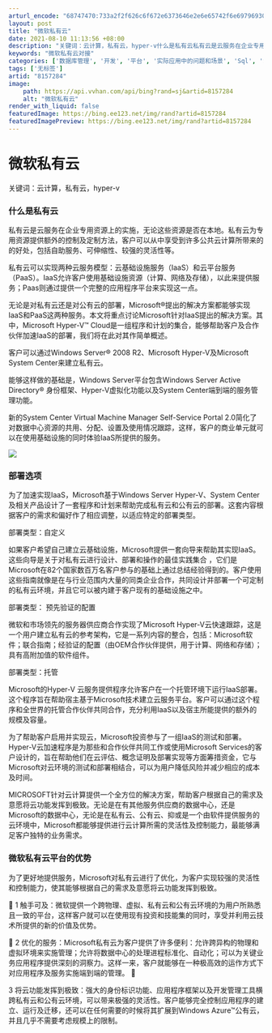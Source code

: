 ```yaml
---
arturl_encode: "68747470:733a2f2f626c6f672e6373646e2e6e65742f6e697969303331:382f61727469636c652f64657461696c732f38313537323834"
layout: post
title: "微软私有云"
date: 2021-08-10 11:13:56 +08:00
description: "关键词：云计算，私有云，hyper-v什么是私有云私有云是云服务在企业专用资源上的实施，无论这些资源"
keywords: "微软私有云对接"
categories: ['数据库管理', '开发', '平台', '实际应用中的问题和场景', 'Sql', 'Sql', 'Sql', 'Server', 'Server', 'Server', 'Bi']
tags: ['无标签']
artid: "8157284"
image:
    path: https://api.vvhan.com/api/bing?rand=sj&artid=8157284
    alt: "微软私有云"
render_with_liquid: false
featuredImage: https://bing.ee123.net/img/rand?artid=8157284
featuredImagePreview: https://bing.ee123.net/img/rand?artid=8157284
---
```


# 微软私有云

关键词：云计算，私有云，hyper-v

### 什么是私有云

私有云是云服务在企业专用资源上的实施，无论这些资源是否在本地。私有云为专用资源提供额外的控制及定制方法，客户可以从中享受到许多公共云计算所带来的的好处，包括自助服务、可伸缩性、较强的灵活性等。
  
私有云可以实现两种云服务模型：云基础设施服务（IaaS）和云平台服务（PaaS）。IaaS允许客户使用基础设施资源（计算、网络及存储），以此来提供服务；Paas则通过提供一个完整的应用程序平台来实现这一点。
  
无论是对私有云还是对公有云的部署，Microsoft®提出的解决方案都能够实现IaaS和PaaS这两种服务。本文将重点讨论Microsoft针对IaaS提出的解决方案。其中，Microsoft Hyper-V™ Cloud是一组程序和计划的集合，能够帮助客户及合作伙伴加速IaaS的部署，我们将在此对其作简单概述。

客户可以通过Windows Server® 2008 R2、Microsoft Hyper-V及Microsoft System Center来建立私有云。
  
能够这样做的基础是，Windows Server平台包含Windows Server Active Directory® 身份框架、Hyper-V虚拟化功能以及System Center端到端的服务管理功能。
  
新的System Center Virtual Machine Manager Self-Service Portal 2.0简化了对数据中心资源的共用、分配、设置及使用情况跟踪，这样，客户的商业单元就可以在使用基础设施的同时体验IaaS所提供的服务。

![](https://img-my.csdn.net/uploads/201211/07/1352267419_4136.png)

### 部署选项

为了加速实现IaaS，Microsoft基于Windows Server Hyper-V、System Center及相关产品设计了一套程序和计划来帮助完成私有云和公有云的部署。这套内容根据客户的需求和偏好作了相应调整，以适应特定的部署类型。

部署类型：自定义
  
如果客户希望自己建立云基础设施，Microsoft提供一套向导来帮助其实现IaaS。这些向导是关于对私有云进行设计、部署和操作的最佳实践集合 ，它们是Microsoft在82个国家数百万名客户参与的基础上通过总结经验得到的。客户使用这些指南就像是在与行业范围内大量的同类企业合作，共同设计并部署一个可定制的私有云环境，并且它可以被内建于客户现有的基础设施之中。

部署类型： 预先验证的配置
  
微软和市场领先的服务器供应商合作实现了Microsoft Hyper-V云快速跟踪，这是一个用户建立私有云的参考架构，它是一系列内容的整合，包括：Microsoft软件；联合指南；经验证的配置（由OEM合作伙伴提供，用于计算、网络和存储）；具有高附加值的软件组件。

部署类型：托管
  
Microsoft的Hyper-V 云服务提供程序允许客户在一个托管环境下运行IaaS部署。这个程序旨在帮助宿主基于Microsoft技术建立云服务平台。客户可以通过这个程序和全世界的托管合作伙伴共同合作，充分利用IaaS以及宿主所能提供的额外的规模及容量。

为了帮助客户启用并实现云，Microsoft投资参与了一组IaaS的测试和部署。Hyper-V云加速程序是为那些和合作伙伴共同工作或使用Microsoft Services的客户设计的，旨在帮助他们在云评估、概念证明及部署实现等方面筹措资金，它与Microsoft对云环境的测试和部署相结合，可以为用户降低风险并减少相应的成本及时间。

MICROSOFT针对云计算提供一个全方位的解决方案，帮助客户根据自己的需求及意愿将云功能发挥到极致。无论是在有其他服务供应商的数据中心，还是Microsoft的数据中心，无论是在私有云、公有云、抑或是一个由软件提供服务的云环境中，Microsoft都能够提供进行云计算所需的灵活性及控制能力，最能够满足客户独特的业务需求。

### 微软私有云平台的优势

为了更好地提供服务，Microsoft对私有云进行了优化，为客户实现较强的灵活性和控制能力，使其能够根据自己的需求及意愿将云功能发挥到极致。

 1 触手可及：微软提供一个跨物理、虚拟、私有云和公有云环境的为用户所熟悉且一致的平台，这样客户就可以在使用现有投资和技能集的同时，享受并利用云技术所提供的新的价值及优势。

 2 优化的服务：Microsoft私有云为客户提供了许多便利：允许跨异构的物理和虚拟环境来实施管理；允许将数据中心的处理进程标准化、自动化；可以为关键业务应用程序提供深刻的洞察力。这样一来，客户就能够在一种极高效的运作方式下对应用程序及服务实施端到端的管理。 

3 将云功能发挥到极致：强大的身份标识功能、应用程序框架以及开发管理工具横跨私有云和公有云环境，可以带来极强的灵活性。客户能够完全控制应用程序的建立、运行及迁移，还可以在任何需要的时候将其扩展到Windows Azure™公有云，并且几乎不需要考虑规模上的限制。